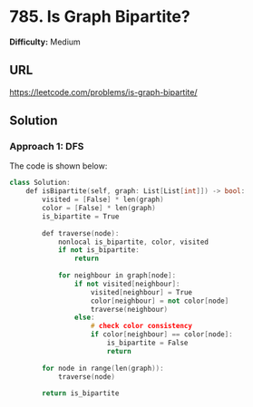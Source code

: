 # 785. Is Graph Bipartite?

**Difficulty:** Medium

## URL

https://leetcode.com/problems/is-graph-bipartite/

## Solution

### Approach 1: DFS

The code is shown below:

```c++
class Solution:
    def isBipartite(self, graph: List[List[int]]) -> bool:
        visited = [False] * len(graph)
        color = [False] * len(graph)
        is_bipartite = True
        
        def traverse(node):
            nonlocal is_bipartite, color, visited
            if not is_bipartite:
                return
            
            for neighbour in graph[node]:
                if not visited[neighbour]:
                    visited[neighbour] = True
                    color[neighbour] = not color[node]
                    traverse(neighbour)
                else:
                    # check color consistency
                    if color[neighbour] == color[node]:
                        is_bipartite = False
                        return
            
        for node in range(len(graph)):
            traverse(node)
            
        return is_bipartite
```


